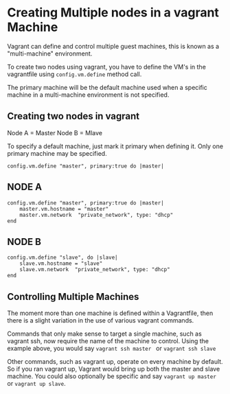 # Creating Multiple nodes in a vagrant Machine 

Vagrant can  define and control multiple guest machines, this is known as a "multi-machine" environment.

To create two nodes using vagrant, you have to define the VM's in the vagrantfile using  ```config.vm.define``` method call.

The primary machine will be the default machine used when a specific machine in a multi-machine environment is not specified.


## Creating two nodes in vagrant 

Node A = Master
Node B = Mlave

To specify a default machine, just mark it primary when defining it. Only one primary machine may be specified.

```config.vm.define "master", primary:true do |master|```

## NODE A

```
config.vm.define "master", primary:true do |master|
    master.vm.hostname = "master"
    master.vm.network  "private_network", type: "dhcp"
end
```

## NODE B

```
config.vm.define "slave", do |slave|
    slave.vm.hostname = "slave"
    slave.vm.network  "private_network", type: "dhcp"
end
```

## Controlling Multiple Machines

The moment more than one machine is defined within a Vagrantfile, then there is a slight variation in the use of various vagrant commands. 

Commands that only make sense to target a single machine, such as vagrant ssh, now require the name of the machine to control. Using the example above, you would say ```vagrant ssh master ``` or  ```vagrant ssh slave```

Other commands, such as vagrant up, operate on every machine by default. So if you ran vagrant up, Vagrant would bring up both the master and slave machine. You could also optionally be specific and say ```vagrant up master``` or ```vagrant up slave```.
